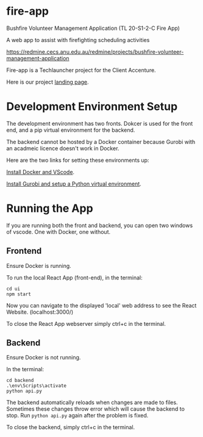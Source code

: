 # fire-app

Bushfire Volunteer Management Application (TL 20-S1-2-C Fire App)

A web app to assist with firefighting scheduling activities

https://redmine.cecs.anu.edu.au/redmine/projects/bushfire-volunteer-management-application

Fire-app is a Techlauncher project for the Client Accenture.

Here is our project [landing page](https://docs.google.com/document/d/1VTIfrLQDojY8VdxfnAeQHJnm1f4dmMVVjPfmVvs3oQs/edit?usp=sharing).


# Development Environment Setup

The development environment has two fronts. Dokcer is used for the front end, and a pip virtual environment for the backend.

The backend cannot be hosted by a Docker container because Gurobi with an acadmeic licence doesn't work in Docker.

Here are the two links for setting these environments up:

[Install Docker and VScode](https://gitlab.cecs.anu.edu.au/u6377372/fire-app/wikis/Install-Docker).

[Install Gurobi and setup a Python virtual environment](https://gitlab.cecs.anu.edu.au/u6377372/fire-app/wikis/Install-Gurobi-and-Setup-Backend).

# Running the App

If you are running both the front and backend, you can open two windows of vscode. One with Docker, one without.

## Frontend

Ensure Docker is running.

To run the local React App (front-end), in the terminal:
```
cd ui
npm start
```
Now you can navigate to the displayed 'local' web address to see the React Website. (localhost:3000/)

To close the React App webserver simply ctrl+c in the terminal.


## Backend

Ensure Docker is not running.

In the terminal:
```
cd backend
.\env\Scripts\activate
python api.py
```
The backend automatically reloads when changes are made to files. 
Sometimes these changes throw error which will cause the backend to stop. 
Run `python api.py` again after the problem is fixed.

To close the backend, simply ctrl+c in the terminal.
